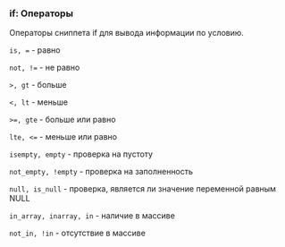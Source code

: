 
<meta http-equiv="Content-Type" content="text/html; charset=utf-8">
<h3>if: Операторы </h3> 
Операторы сниппета if для вывода информации по условию.	
<br>
<p><code>is, =</code> - равно</p>
<p><code>not, !=</code> - не равно</p>
<p><code>&gt;, gt</code> - больше</p>
<p><code>&lt;, lt</code> - меньше</p>
<p><code>&gt;=, gte</code> - больше или равно</p>
<p><code>lte, &lt;=</code> - меньше или равно</p>
<p><code>isempty, empty</code> - проверка на пустоту</p>
<p><code>not_empty, !empty</code> - проверка на заполненность</p>
<p><code>null, is_null</code> - проверка, является ли значение переменной равным NULL</p>
<p><code>in_array, inarray, in</code> - наличие в массиве</p>
<p><code>not_in, !in</code> - отсутствие в массиве</p>